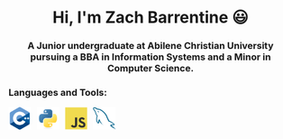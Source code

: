 <h1 align="center">Hi, I'm Zach Barrentine 😃</h1>
<h3 align="center">A Junior undergraduate at Abilene Christian University pursuing a BBA in Information Systems and a Minor in Computer Science. </h3>

<h3 align="left">Languages and Tools:</h3>
<p align="left" style="display: flex; gap: 10px; align-items: center; flex-wrap: wrap;">

  <a href="https://www.w3schools.com/cpp/" target="_blank" rel="noreferrer" style="text-decoration: none;">
    <img src="https://raw.githubusercontent.com/devicons/devicon/master/icons/cplusplus/cplusplus-original.svg" alt="CPlusPlus" width="40" height="40" style="vertical-align: middle; display: block;">
  </a>

  <a href="https://www.python.org" target="_blank" rel="noreferrer" style="text-decoration: none;">
    <img src="https://raw.githubusercontent.com/devicons/devicon/master/icons/python/python-original.svg" alt="Python" width="40" height="40" style="vertical-align: middle; display: block;">
  </a>

  <a href="https://developer.mozilla.org/en-US/docs/Web/JavaScript" target="_blank" rel="noreferrer" style="text-decoration: none;">
    <img src="https://raw.githubusercontent.com/devicons/devicon/master/icons/javascript/javascript-original.svg" alt="JavaScript" width="40" height="40" style="vertical-align: middle; display: block;">
  </a>

  <a href="https://www.mysql.com/" target="_blank" rel="noreferrer" style="text-decoration: none;">
    <img src="https://raw.githubusercontent.com/devicons/devicon/master/icons/mysql/mysql-original.svg" alt="MySQL" width="40" height="40" style="vertical-align: middle; display: block;">
  </a>

</p>



</p>

